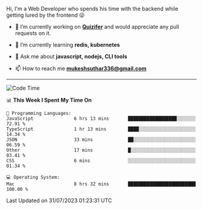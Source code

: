 Hi, I'm a Web Developer who spends his time with the backend while getting lured by the frontend 😜

- 🔭 I’m currently working on **[Quizifer](https://github.com/SutharMukesh/Quizifer/)** and would appreciate any pull requests on it.

- 🌱 I’m currently learning **redis, kubernetes**

- 💬 Ask me about **javascript, nodejs, CLI tools**

- 📫 How to reach me **mukeshsuthar336@gmail.com**

---
<!--START_SECTION:waka-->
![Code Time](http://img.shields.io/badge/Code%20Time-2%2C394%20hrs%205%20mins-blue)

📊 **This Week I Spent My Time On** 

```text
💬 Programming Languages: 
JavaScript               6 hrs 13 mins       ██████████████████░░░░░░░   72.91 % 
TypeScript               1 hr 13 mins        ████░░░░░░░░░░░░░░░░░░░░░   14.34 % 
JSON                     33 mins             ██░░░░░░░░░░░░░░░░░░░░░░░   06.59 % 
Other                    17 mins             █░░░░░░░░░░░░░░░░░░░░░░░░   03.41 % 
CSS                      6 mins              ░░░░░░░░░░░░░░░░░░░░░░░░░   01.34 % 

💻 Operating System: 
Mac                      8 hrs 32 mins       █████████████████████████   100.00 % 
```


 Last Updated on 31/07/2023 01:23:31 UTC
<!--END_SECTION:waka-->
